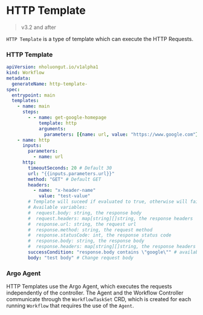 # HTTP Template
 
> v3.2 and after 

`HTTP Template` is a type of template which can execute the HTTP Requests.

### HTTP Template

```yaml
apiVersion: nholuongut.io/v1alpha1
kind: Workflow
metadata:
  generateName: http-template-
spec:
  entrypoint: main
  templates:
    - name: main
      steps:
        - - name: get-google-homepage
            template: http
            arguments:
              parameters: [{name: url, value: "https://www.google.com"}]
    - name: http
      inputs:
        parameters:
          - name: url
      http:
        timeoutSeconds: 20 # Default 30
        url: "{{inputs.parameters.url}}"
        method: "GET" # Default GET
        headers:
          - name: "x-header-name"
            value: "test-value"
        # Template will suceed if evaluated to true, otherwise will fail
        # Available variables:
        #  request.body: string, the response body
        #  request.headers: map[string][]string, the response headers
        #  response.url: string, the request url
        #  response.method: string, the request method
        #  response.statusCode: int, the response status code
        #  response.body: string, the response body
        #  response.headers: map[string][]string, the response headers
        successCondition: "response.body contains \"google\"" # available since v3.3
        body: "test body" # Change request body
```

### Argo Agent
HTTP Templates use the Argo Agent, which executes the requests independently of the controller. The Agent and the Workflow
Controller communicate through the `WorkflowTaskSet` CRD, which is created for each running `Workflow` that requires the use
of the `Agent`.
